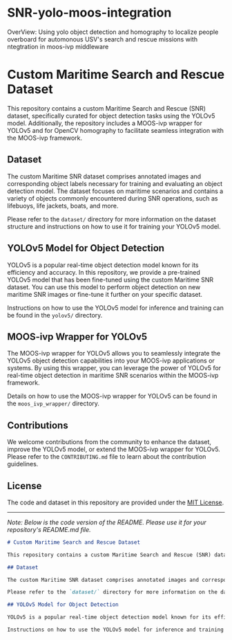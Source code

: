 # SNR-yolo-moos-integration
OverView: Using yolo object detection and homography to localize people overboard for automonous USV's search and rescue missions with ntegtration in moos-ivp middleware

# Custom Maritime Search and Rescue Dataset

This repository contains a custom Maritime Search and Rescue (SNR) dataset, specifically curated for object detection tasks using the YOLOv5 model. Additionally, the repository includes a MOOS-ivp wrapper for YOLOv5 and for OpenCV homography to facilitate seamless integration with the MOOS-ivp framework.

## Dataset

The custom Maritime SNR dataset comprises annotated images and corresponding object labels necessary for training and evaluating an object detection model. The dataset focuses on maritime scenarios and contains a variety of objects commonly encountered during SNR operations, such as lifebuoys, life jackets, boats, and more.

Please refer to the `dataset/` directory for more information on the dataset structure and instructions on how to use it for training your YOLOv5 model.

## YOLOv5 Model for Object Detection

YOLOv5 is a popular real-time object detection model known for its efficiency and accuracy. In this repository, we provide a pre-trained YOLOv5 model that has been fine-tuned using the custom Maritime SNR dataset. You can use this model to perform object detection on new maritime SNR images or fine-tune it further on your specific dataset.

Instructions on how to use the YOLOv5 model for inference and training can be found in the `yolov5/` directory.

## MOOS-ivp Wrapper for YOLOv5

The MOOS-ivp wrapper for YOLOv5 allows you to seamlessly integrate the YOLOv5 object detection capabilities into your MOOS-ivp applications or systems. By using this wrapper, you can leverage the power of YOLOv5 for real-time object detection in maritime SNR scenarios within the MOOS-ivp framework.

Details on how to use the MOOS-ivp wrapper for YOLOv5 can be found in the `moos_ivp_wrapper/` directory.

## Contributions

We welcome contributions from the community to enhance the dataset, improve the YOLOv5 model, or extend the MOOS-ivp wrapper for YOLOv5. Please refer to the `CONTRIBUTING.md` file to learn about the contribution guidelines.

## License

The code and dataset in this repository are provided under the [MIT License](LICENSE).

---

*Note: Below is the code version of the README. Please use it for your repository's README.md file.*

```markdown
# Custom Maritime Search and Rescue Dataset

This repository contains a custom Maritime Search and Rescue (SNR) dataset, specifically curated for object detection tasks using the YOLOv5 model. Additionally, the repository includes a MOOS-ivp wrapper for YOLOv5 to facilitate seamless integration with the MOOS-ivp framework.

## Dataset

The custom Maritime SNR dataset comprises annotated images and corresponding object labels necessary for training and evaluating an object detection model. The dataset focuses on maritime scenarios and contains a variety of objects commonly encountered during SNR operations, such as lifebuoys, life jackets, boats, and more.

Please refer to the `dataset/` directory for more information on the dataset structure and instructions on how to use it for training your YOLOv5 model.

## YOLOv5 Model for Object Detection

YOLOv5 is a popular real-time object detection model known for its efficiency and accuracy. In this repository, we provide a pre-trained YOLOv5 model that has been fine-tuned using the custom Maritime SNR dataset. You can use this model to perform object detection on new maritime SNR images or fine-tune it further on your specific dataset.

Instructions on how to use the YOLOv5 model for inference and training can be
